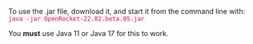 <style>
	code {
      color: #c7254e;
      background-color: #f9f2f4;
    }
</style>

To use the .jar file, download it, and start it from the
command line with: `java -jar OpenRocket-22.02.beta.05.jar`

You **must** use Java 11 or Java 17 for this to work.